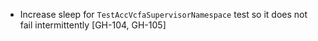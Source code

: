 - Increase sleep for `TestAccVcfaSupervisorNamespace` test so it does not fail intermittently [GH-104, GH-105]
